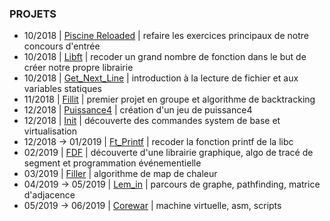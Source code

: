 ### PROJETS

* 10/2018 | <a href="piscine-reloaded/">Piscine Reloaded</a> | refaire les exercices principaux de notre concours d'entrée
* 10/2018 | <a href="libft/">Libft</a> | recoder un grand nombre de fonction dans le but de créer notre propre librairie
* 10/2018 | <a href="gnl/">Get_Next_Line</a> | introduction à la lecture de fichier et aux variables statiques
* 11/2018 | <a href="fillit/">Fillit</a> | premier projet en groupe et algorithme de backtracking
* 12/2018 | <a href="p4/">Puissance4</a> | création d'un jeu de puissance4
* 12/2018 | <a href="init/">Init</a> | découverte des commandes system de base et virtualisation
* 12/2018 -> 01/2019 | <a href="ft_printf/">Ft_Printf</a> | recoder la fonction printf de la libc
* 02/2019 | <a href="fdf/">FDF</a> | découverte d'une librairie graphique, algo de tracé de segment et programmation événementielle
* 03/2019 | <a href="filler/">Filler</a> | algorithme de map de chaleur
* 04/2019 -> 05/2019 | <a href="lem_in/">Lem_in</a> | parcours de graphe, pathfinding, matrice d'adjacence
* 05/2019 -> 06/2019 | <a href="corewar/">Corewar</a> | machine virtuelle, asm, scripts
